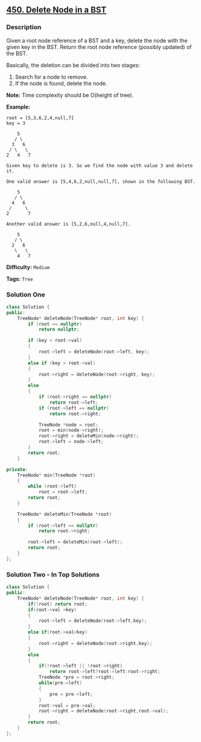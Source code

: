 ## [450. Delete Node in a BST](https://leetcode.com/problems/delete-node-in-a-bst/description/)

### Description

Given a root node reference of a BST and a key, delete the node with the given key in the BST. Return the root node reference (possibly updated) of the BST.

Basically, the deletion can be divided into two stages:

1. Search for a node to remove.
2. If the node is found, delete the node.

**Note:** Time complexity should be O(height of tree).

**Example:**

```
root = [5,3,6,2,4,null,7]
key = 3

    5
   / \
  3   6
 / \   \
2   4   7

Given key to delete is 3. So we find the node with value 3 and delete it.

One valid answer is [5,4,6,2,null,null,7], shown in the following BST.

    5
   / \
  4   6
 /     \
2       7

Another valid answer is [5,2,6,null,4,null,7].

    5
   / \
  2   6
   \   \
    4   7
```

**Difficulty:** `Medium`

**Tags:** `Tree`

### Solution One

```c++
class Solution {
public:
    TreeNode* deleteNode(TreeNode* root, int key) {
        if (root == nullptr)
            return nullptr;

        if (key < root->val)
        {
            root->left = deleteNode(root->left, key);
        }
        else if (key > root->val)
        {
            root->right = deleteNode(root->right, key);
        }
        else
        {
            if (root->right == nullptr)
                return root->left;
            if (root->left == nullptr)
                return root->right;

            TreeNode *node = root;
            root = min(node->right);
            root->right = deleteMin(node->right);
            root->left = node->left;
        }
        return root;
    }

private:
    TreeNode* min(TreeNode *root)
    {
        while (root->left)
            root = root->left;
        return root;
    }

    TreeNode* deleteMin(TreeNode *root)
    {
        if (root->left == nullptr)
            return root->right;

        root->left = deleteMin(root->left);
        return root;
    }
};
```

### Solution Two - In Top Solutions

```c++
class Solution {
public:
    TreeNode* deleteNode(TreeNode* root, int key) {
        if(!root) return root;
        if(root->val >key)
        {
            root->left = deleteNode(root->left,key);
        }
        else if(root->val<key)
        {
            root->right = deleteNode(root->right,key);
        }
        else
        {
            if(!root->left || !root->right)
                return root->left?root->left:root->right;
            TreeNode *pre = root->right;
            while(pre->left)
            {
                pre = pre->left;
            }
            root->val = pre->val;
            root->right = deleteNode(root->right,root->val);
        }
        return root;
    }
};
```
